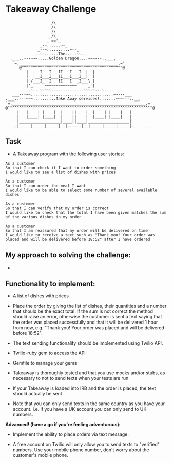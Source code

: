 Takeaway Challenge
==================
```
                    /\
                    /\
                    /\
                    /\
                  _`=='_
               _-~......~-_
              _--~..........~--_
           __--~~......The.....~~--__
  .___..---~~~.....Golden Dragon....~~~---..___,
   `=.___________________________________________,='
      @^^^^^^^^^^^^^^^^^^^^^^^^^^^^^^^^^^^^^^^^^^^^@
         |  |  I   I   II   I   I  |  |
         |  |__I___I___II___I___I__|  |
         | /___I_  I   II   I  _I___\ |
         |'_     ~~~~~~~~~~~~~~     _`|
        __-~...~~~~~--------------~~~~~...~-__
   ___---~~....................................~~---___
.___..---~~~..........Take Away services!.......~~~---..__,
`=.__________________________________________________________,='
@^^^^^^^^^^^^^^^^^^^^^^^^^^^^^^^^^^^^^^^^^^^^^^^^^^^^^^^^^^^^^^^@
     |   |    | |    |  |    ||    |  |    | |    |   |
     |   |____| |____|  |    ||    |  |____| |____|   |
     |__________________|____||____|__________________|
   _-|_____|_____|_____|__|------|__|_____|_____|_____|-_  ____

 ```

Task
-----

* A Takeaway program with the following user stories:

```
As a customer
So that I can check if I want to order something
I would like to see a list of dishes with prices

As a customer
So that I can order the meal I want
I would like to be able to select some number of several available dishes

As a customer
So that I can verify that my order is correct
I would like to check that the total I have been given matches the sum of the various dishes in my order

As a customer
So that I am reassured that my order will be delivered on time
I would like to receive a text such as "Thank you! Your order was placed and will be delivered before 18:52" after I have ordered
```

My approach to solving the challenge:
-------------------------------------

*





Functionality to implement:
---------------------------

  * A list of dishes with prices

  * Place the order by giving the list of dishes, their quantities and a number that should be the exact total. If the sum is not correct the method should raise an error, otherwise the customer is sent a text saying that the order was placed successfully and that it will be delivered 1 hour from now, e.g. "Thank you! Your order was placed and will be delivered before 18:52".

  * The text sending functionality should be implemented using Twilio API.

  * Twilio-ruby gem to access the API

  * Gemfile to manage your gems

  * Takeaway is thoroughly tested and that you use mocks and/or stubs, as necessary to not to send texts when your tests are run

  * If your Takeaway is loaded into IRB and the order is placed, the text should actually be sent

  * Note that you can only send texts in the same country as you have your account. I.e. if you have a UK account you can only send to UK numbers.

  **Advanced! (have a go if you're feeling adventurous):**
  * Implement the ability to place orders via text message.

* A free account on Twilio will only allow you to send texts to "verified" numbers. Use your mobile phone number, don't worry about the customer's mobile phone.
